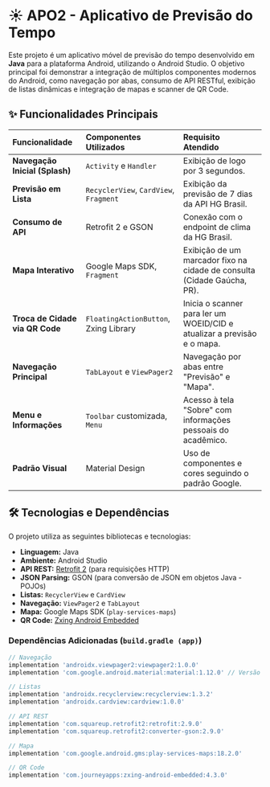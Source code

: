 # ☀️ APO2 - Aplicativo de Previsão do Tempo

Este projeto é um aplicativo móvel de previsão do tempo desenvolvido em **Java** para a plataforma Android, utilizando o Android Studio. O objetivo principal foi demonstrar a integração de múltiplos componentes modernos do Android, como navegação por abas, consumo de API RESTful, exibição de listas dinâmicas e integração de mapas e scanner de QR Code.

## ✨ Funcionalidades Principais

| Funcionalidade | Componentes Utilizados | Requisito Atendido |
| :--- | :--- | :--- |
| **Navegação Inicial (Splash)** | `Activity` e `Handler` | Exibição de logo por 3 segundos. |
| **Previsão em Lista** | `RecyclerView`, `CardView`, `Fragment` | Exibição da previsão de 7 dias da API HG Brasil. |
| **Consumo de API** | Retrofit 2 e GSON | Conexão com o endpoint de clima da HG Brasil. |
| **Mapa Interativo** | Google Maps SDK, `Fragment` | Exibição de um marcador fixo na cidade de consulta (Cidade Gaúcha, PR). |
| **Troca de Cidade via QR Code** | `FloatingActionButton`, Zxing Library | Inicia o scanner para ler um WOEID/CID e atualizar a previsão e o mapa. |
| **Navegação Principal** | `TabLayout` e `ViewPager2` | Navegação por abas entre "Previsão" e "Mapa". |
| **Menu e Informações** | `Toolbar` customizada, `Menu` | Acesso à tela "Sobre" com informações pessoais do acadêmico. |
| **Padrão Visual** | Material Design | Uso de componentes e cores seguindo o padrão Google. |

## 🛠️ Tecnologias e Dependências

O projeto utiliza as seguintes bibliotecas e tecnologias:

*   **Linguagem:** Java
*   **Ambiente:** Android Studio
*   **API REST:** [Retrofit 2](https://square.github.io/retrofit/ ) (para requisições HTTP)
*   **JSON Parsing:** GSON (para conversão de JSON em objetos Java - POJOs)
*   **Listas:** `RecyclerView` e `CardView`
*   **Navegação:** `ViewPager2` e `TabLayout`
*   **Mapa:** Google Maps SDK (`play-services-maps`)
*   **QR Code:** [Zxing Android Embedded](https://github.com/journeyapps/zxing-android-embedded )

### Dependências Adicionadas (`build.gradle (app)`)

```groovy
// Navegação
implementation 'androidx.viewpager2:viewpager2:1.0.0'
implementation 'com.google.android.material:material:1.12.0' // Versão mais recente

// Listas
implementation 'androidx.recyclerview:recyclerview:1.3.2'
implementation 'androidx.cardview:cardview:1.0.0'

// API REST
implementation 'com.squareup.retrofit2:retrofit:2.9.0'
implementation 'com.squareup.retrofit2:converter-gson:2.9.0'

// Mapa
implementation 'com.google.android.gms:play-services-maps:18.2.0'

// QR Code
implementation 'com.journeyapps:zxing-android-embedded:4.3.0'
